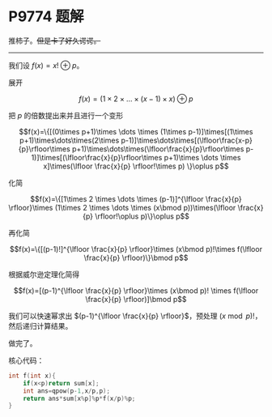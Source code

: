 # P9774 题解

推柿子。~~但是卡了好久谔谔。~~

---

我们设 $f(x)=x!\oplus p$。

展开

$$f(x)=(1\times 2\times \dots \times (x-1)\times x)\oplus p$$

把 $p$ 的倍数提出来并且进行一个变形

$$f(x)=\{[(0\times p+1)\times \dots \times (1\times p-1)]\times[(1\times p+1)\times\dots\times(2\times p-1)]\times\dots\times[(\lfloor\frac{x-p}{p}\rfloor\times p+1)\times\dots\times(\lfloor\frac{x}{p}\rfloor\times p-1)]\times[(\lfloor\frac{x}{p}\rfloor\times p+1)\times \dots \times x]\times(\lfloor \frac{x}{p} \rfloor!\times p) \}\oplus p$$

化简

$$f(x)=\{[1\times 2 \times \dots \times (p-1)]^{\lfloor \frac{x}{p} \rfloor}\times (1\times 2 \times \dots \times (x\bmod p))\times(\lfloor \frac{x}{p} \rfloor!\oplus p)\}\oplus p$$

再化简

$$f(x)=\{[(p-1)!]^{\lfloor \frac{x}{p} \rfloor}\times (x\bmod p)!\times f(\lfloor \frac{x}{p} \rfloor)\}\bmod p$$

根据威尔逊定理化简得

$$f(x)=[(p-1)^{\lfloor \frac{x}{p} \rfloor}\times (x\bmod p)! \times f(\lfloor \frac{x}{p} \rfloor)]\bmod p$$

我们可以快速幂求出 $(p-1)^{\lfloor \frac{x}{p} \rfloor}$，预处理 $(x\bmod p)!$，然后递归计算结果。

做完了。

核心代码：

```cpp
int f(int x){
    if(x<p)return sum[x];
    int ans=qpow(p-1,x/p,p);
    return ans*sum[x%p]%p*f(x/p)%p;
}
```